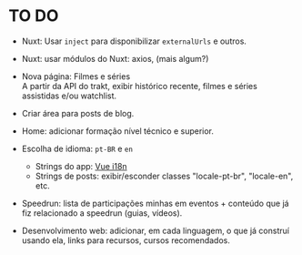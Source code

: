 # TO DO

* Nuxt: Usar `inject` para disponibilizar `externalUrls` e outros.

* Nuxt: usar módulos do Nuxt: axios, (mais algum?)

* Nova página: Filmes e séries  
A partir da API do trakt, exibir histórico recente, filmes e séries assistidas e/ou watchlist.

* Criar área para posts de blog.

* Home: adicionar formação nível técnico e superior.

* Escolha de idioma: `pt-BR` e `en`
	* Strings do app: [Vue i18n](https://kazupon.github.io/vue-i18n/)
	* Strings de posts: exibir/esconder classes "locale-pt-br", "locale-en", etc.

* Speedrun: lista de participações minhas em eventos + conteúdo que já fiz relacionado a speedrun (guias, vídeos).

* Desenvolvimento web: adicionar, em cada linguagem, o que já construí usando ela, links para recursos, cursos recomendados. 
